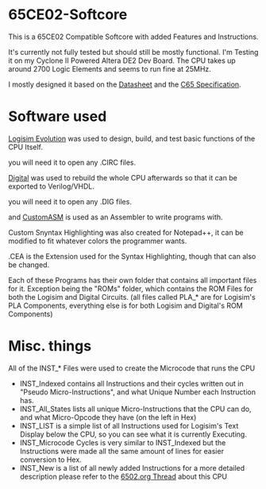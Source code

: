 # 65CE02-Softcore
This is a 65CE02 Compatible Softcore with added Features and Instructions.

It's currently not fully tested but should still be mostly functional. I'm Testing it on my Cyclone II Powered Altera DE2 Dev Board. The CPU takes up around 2700 Logic Elements and seems to run fine at 25MHz.

I mostly designed it based on the [Datasheet](http://archive.6502.org/datasheets/mos_65ce02_mpu.pdf) and the [C65 Specification](https://github.com/ProxyPlayerHD/65CE02-Softcore/blob/main/C65%20System%20Specifications%20Preliminary%201991.pdf).

# Software used
[Logisim Evolution](https://github.com/kevinawalsh/logisim-evolution) was used to design, build, and test basic functions of the CPU Itself.

you will need it to open any .CIRC files.

[Digital](https://github.com/hneemann/Digital) was used to rebuild the whole CPU afterwards so that it can be exported to Verilog/VHDL.

you will need it to open any .DIG files.

and [CustomASM](https://github.com/hlorenzi/customasm/) is used as an Assembler to write programs with.

Custom Snyntax Highlighting was also created for Notepad++, it can be modified to fit whatever colors the programmer wants.

.CEA is the Extension used for the Syntax Highlighting, though that can also be changed.

Each of these Programs has their own folder that contains all important files for it. Exception being the "ROMs" folder, which contains the ROM Files for both the Logisim and Digital Circuits. (all files called PLA_* are for Logisim's PLA Components, everything else is for both Logisim and Digital's ROM Components)

# Misc. things

All of the INST_* Files were used to create the Microcode that runs the CPU

* INST_Indexed contains all Instructions and their cycles written out in "Pseudo Micro-Instructions", and what Unique Number each Instruction has.
* INST_All_States lists all unique Micro-Instructions that the CPU can do, and what Micro-Opcode they have (on the left in Hex)
* INST_LIST is a simple list of all Instructions used for Logisim's Text Display below the CPU, so you can see what it is currently Executing.
* INST_Microcode Cycles is very similar to INST_Indexed but the Instructions were made all the same amount of lines for easier conversion to Hex.
* INST_New is a list of all newly added Instructions for a more detailed description please refer to the [6502.org Thread](http://forum.6502.org/viewtopic.php?f=10&t=6639) about this CPU
